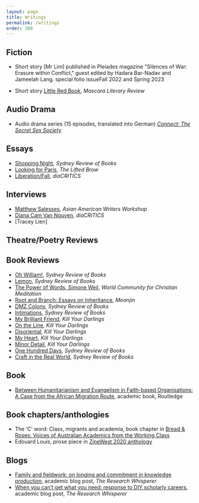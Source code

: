 ```yaml
---
layout: page
title: Writings
permalink: /writings
order: 200
---
```


## Fiction

- Short story [Mr Lim] published in Pleiades magazine "Silences of War: Erasure within Conflict," guest edited by Hadara Bar-Nadav and Jameelah Lang.  special folio issueFall 2022 and Spring 2023

- Short story [Little Red Book](http://mascarareview.com/little-red-book-by-may-ngo/), _Mascara Literary Review_

## Audio Drama

- Audio drama series (15 episodes, translated into German) [_Connect: The Secret Sex Society_](https://podimo.com/de/shows/974c9b3f-b10e-469c-8689-0a8ab487e128)

## Essays

- [Shopping Night](https://sydneyreviewofbooks.com/essay/ngo-shopping-night/), _Sydney Review of Books_
- [Looking for Paris](https://www.theliftedbrow.com/liftedbrow/2018/9/11/looking-for-paris-by-may-ngo), _The Lifted Brow_
- [Liberation/Fall](https://dvan.org/2021/04/liberation-fall/), _diaCRITICS_

## Interviews

- [Matthew Salesses](https://aawwradio.libsyn.com/matthew-salesses-interviewed-by-may-ngo), _Asian American Writers Workshop_
- [Diana Cam Van Nguyen](https://dvan.org/2022/04/diana-cam-van-nguyen-interview/), _diaCRITICS_
- [Tracey Lien]

## Theatre/Poetry Reviews
 
## Book Reviews

- [Oh William!](https://sydneyreviewofbooks.com/review/strout-oh-william/), _Sydney Review of Books_
- [Lemon](https://sydneyreviewofbooks.com/review/lemon-kwon-yeo-sun/), _Sydney Review of Books_
- [The Power of Words, Simone Weil](https://wccm.org/book-reviews/the-power-of-words-simone-weil/), _World Community for Christian Meditation_
- [Root and Branch: Essays on Inheritance](https://meanjin.com.au/review/gurbet-cekmek-being-diaspora-is-a-wound/), _Meanjin_
- [DMZ Colony](https://sydneyreviewofbooks.com/review/don-mee-choi-dmz-colony/), _Sydney Review of Books_
- [Intimations](https://sydneyreviewofbooks.com/review/zadie-smith-intimations/), _Sydney Review of Books_
- [My Brilliant Friend](https://www.killyourdarlings.com.au/article/my-brilliant-friend-and-i/), _Kill Your Darlings_
- [On the Line](https://www.killyourdarlings.com.au/article/lives-on-the-line/), _Kill Your Darlings_
- [Disoriental](https://www.killyourdarlings.com.au/article/disoriental-and-the-dichotomies-of-diaspora/), _Kill Your Darlings_
- [My Heart](https://www.killyourdarlings.com.au/article/the-complicated-grief-of-a-writer-in-exile/), _Kill Your Darlings_
- [Minor Detail](https://www.killyourdarlings.com.au/article/minor-detail-asks-if-language-can-ever-truly-bear-witness/), _Kill Your Darlings_
- [One Hundred Days](https://sydneyreviewofbooks.com/review/pung-one-hundred-days/), _Sydney Review of Books_
- [Craft in the Real World](https://sydneyreviewofbooks.com/review/salesses-craft-in-the-real-world/), _Sydney Review of Books_

## Book

- [Between Humanitarianism and Evangelism in Faith-based Organisations: A Case from the African Migration Route](https://www.routledge.com/Between-Humanitarianism-and-Evangelism-in-Faith-based-Organisations-A/Ngo/p/book/9781138674172), academic book, Routledge

## Book chapters/anthologies

- The ‘C’ word: Class, migrants and academia, book chapter in [Bread &amp; Roses: Voices of Australian Academics from the Working Class](https://www.springer.com/gp/book/9789463001274)
- Edouard Louis, prose piece in [ZineWest 2020 anthology](https://nwg-inc.com/word/?p=4114)

## Blogs

- [Family and fieldwork: on longing and commitment in knowledge production](https://researchwhisperer.org/2018/05/01/family-and-fieldwork-on-longing-and-commitment-in-knowledge-production/), academic blog post, _The Research Whisperer_
- [When you can’t get what you need: response to DIY scholarly careers](https://theresearchwhisperer.wordpress.com/2015/09/15/response-to-diy-scholarly-careers/#more-3910), academic blog post, _The Research Whisperer_



